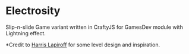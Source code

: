 Electrosity
===========

Slip-n-slide Game variant written in CraftyJS for GamesDev module with Lightning effect.

*Credit to [Harris Lapiroff](https://github.com/harrislapiroff) for some level design and inspiration.
